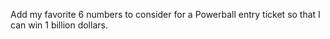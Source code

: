 ﻿Add my favorite 6 numbers to consider for a Powerball entry ticket so that I can win 1 billion dollars.